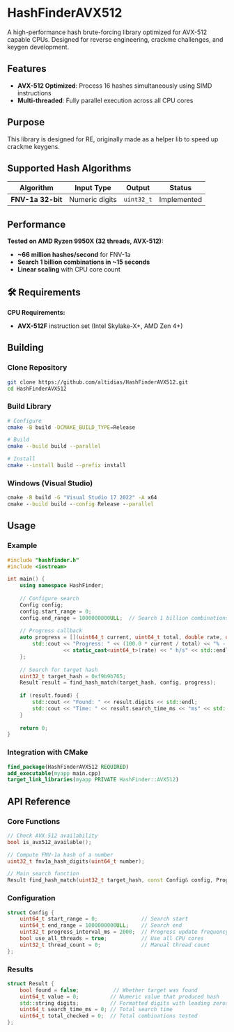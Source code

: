 # HashFinderAVX512

A high-performance hash brute-forcing library optimized for AVX-512 capable CPUs. Designed for reverse engineering, crackme challenges, and keygen development.

## Features

- **AVX-512 Optimized**: Process 16 hashes simultaneously using SIMD instructions
- **Multi-threaded**: Fully parallel execution across all CPU cores  

## Purpose

This library is designed for RE, originally made as a helper lib to speed up crackme keygens.

## Supported Hash Algorithms

| Algorithm | Input Type | Output | Status |
|-----------|------------|---------|--------|
| **FNV-1a 32-bit** | Numeric digits | `uint32_t` | Implemented |


## Performance

**Tested on AMD Ryzen 9950X (32 threads, AVX-512):**
- **~66 million hashes/second** for FNV-1a
- **Search 1 billion combinations in ~15 seconds**
- **Linear scaling** with CPU core count

## 🛠️ Requirements

**CPU Requirements:**
- **AVX-512F** instruction set (Intel Skylake-X+, AMD Zen 4+)

## Building

### Clone Repository
```bash
git clone https://github.com/altidias/HashFinderAVX512.git
cd HashFinderAVX512
```

### Build Library
```bash
# Configure
cmake -B build -DCMAKE_BUILD_TYPE=Release

# Build
cmake --build build --parallel

# Install 
cmake --install build --prefix install
```

### Windows (Visual Studio)
```cmd
cmake -B build -G "Visual Studio 17 2022" -A x64
cmake --build build --config Release --parallel
```

## Usage

### Example
```cpp
#include "hashfinder.h"
#include <iostream>

int main() {
    using namespace HashFinder;
    
    // Configure search
    Config config;
    config.start_range = 0;
    config.end_range = 1000000000ULL;  // Search 1 billion combinations
    
    // Progress callback
    auto progress = [](uint64_t current, uint64_t total, double rate, double eta) {
        std::cout << "Progress: " << (100.0 * current / total) << "% - "
                  << static_cast<uint64_t>(rate) << " h/s" << std::endl;
    };
    
    // Search for target hash
    uint32_t target_hash = 0xf9b9b765;
    Result result = find_hash_match(target_hash, config, progress);
    
    if (result.found) {
        std::cout << "Found: " << result.digits << std::endl;
        std::cout << "Time: " << result.search_time_ms << "ms" << std::endl;
    }
    
    return 0;
}
```

### Integration with CMake
```cmake
find_package(HashFinderAVX512 REQUIRED)
add_executable(myapp main.cpp)
target_link_libraries(myapp PRIVATE HashFinder::AVX512)
```

## API Reference

### Core Functions
```cpp
// Check AVX-512 availability
bool is_avx512_available();

// Compute FNV-1a hash of a number
uint32_t fnv1a_hash_digits(uint64_t number);

// Main search function
Result find_hash_match(uint32_t target_hash, const Config& config, ProgressCallback callback);
```

### Configuration
```cpp
struct Config {
    uint64_t start_range = 0;              // Search start
    uint64_t end_range = 1000000000ULL;    // Search end
    uint32_t progress_interval_ms = 2000;  // Progress update frequency
    bool use_all_threads = true;           // Use all CPU cores
    uint32_t thread_count = 0;             // Manual thread count
};
```

### Results
```cpp
struct Result {
    bool found = false;           // Whether target was found
    uint64_t value = 0;          // Numeric value that produced hash
    std::string digits;          // Formatted digits with leading zeros
    uint64_t search_time_ms = 0; // Total search time
    uint64_t total_checked = 0;  // Total combinations tested
};
```

